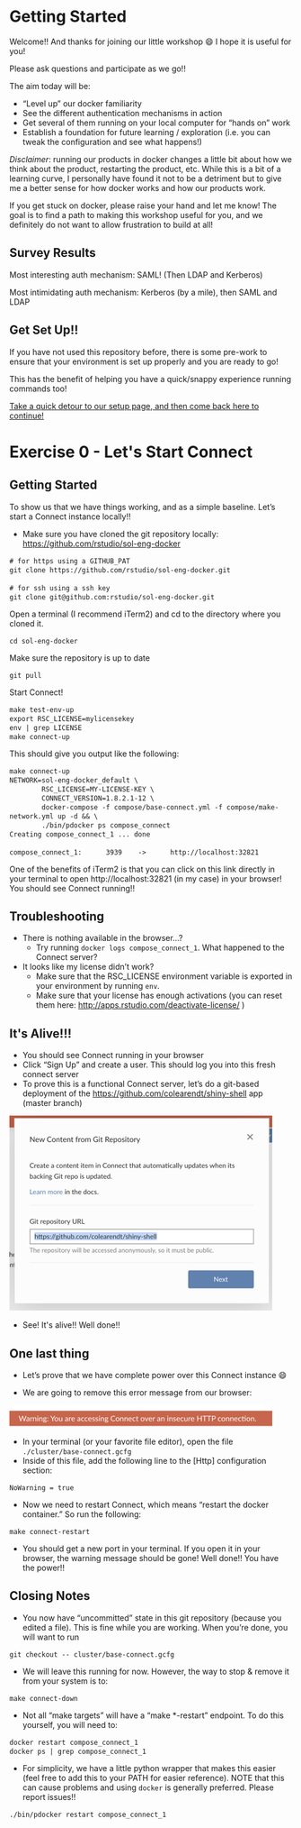 # Getting Started

Welcome!! And thanks for joining our little workshop :smile: I hope it is
useful for you!

Please ask questions and participate as we go!!

The aim today will be:
- “Level up” our docker familiarity
- See the different authentication mechanisms in action
- Get several of them running on your local computer for “hands on” work
- Establish a foundation for future learning / exploration (i.e. you can tweak
  the configuration and see what happens!)

_Disclaimer_: running our products in docker changes a little bit about how we
think about the product, restarting the product, etc. While this is a bit of a
learning curve, I personally have found it not to be a detriment but to give me
a better sense for how docker works and how our products work.

If you get stuck on docker, please raise your hand and let me know! The goal is
to find a path to making this workshop useful for you, and we definitely do not
want to allow frustration to build at all!

## Survey Results

Most interesting auth mechanism: SAML! (Then LDAP and Kerberos)

Most intimidating auth mechanism: Kerberos (by a mile), then SAML and LDAP

## Get Set Up!!

If you have not used this repository before, there is some pre-work to
ensure that your environment is set up properly and you are ready to go!

This has the benefit of helping you have a quick/snappy experience running
commands too!

[Take a quick detour to our setup page, and then come back here to
continue!](../README.md#getting-started)

# Exercise 0 - Let's Start Connect

## Getting Started

To show us that we have things working, and as a simple baseline. Let’s start a
Connect instance locally!!

- Make sure you have cloned the git repository locally:
  https://github.com/rstudio/sol-eng-docker

```
# for https using a GITHUB_PAT
git clone https://github.com/rstudio/sol-eng-docker.git

# for ssh using a ssh key
git clone git@github.com:rstudio/sol-eng-docker.git
```

Open a terminal (I recommend iTerm2) and cd to the directory where you cloned
it. 

```
cd sol-eng-docker
```

Make sure the repository is up to date

```
git pull
```

Start Connect!

```
make test-env-up
export RSC_LICENSE=mylicensekey
env | grep LICENSE
make connect-up
```

This should give you output like the following:
```
make connect-up
NETWORK=sol-eng-docker_default \
        RSC_LICENSE=MY-LICENSE-KEY \
        CONNECT_VERSION=1.8.2.1-12 \
        docker-compose -f compose/base-connect.yml -f compose/make-network.yml up -d && \
        ./bin/pdocker ps compose_connect
Creating compose_connect_1 ... done

compose_connect_1:      3939    ->      http://localhost:32821
```

One of the benefits of iTerm2 is that you can click on this link directly in
your terminal to open http://localhost:32821 (in my case) in your browser! You
should see Connect running!!

## Troubleshooting
- There is nothing available in the browser…?
    - Try running `docker logs compose_connect_1`. What happened to the Connect
      server?
- It looks like my license didn’t work?
    - Make sure that the RSC_LICENSE environment variable is exported in your
      environment by running `env`.
    - Make sure that your license has enough activations (you can reset them
      here: http://apps.rstudio.com/deactivate-license/ )

## It's Alive!!!

- You should see Connect running in your browser
- Click “Sign Up” and create a user. This should log you into this fresh
  connect server
- To prove this is a functional Connect server, let’s do a git-based deployment
  of the https://github.com/colearendt/shiny-shell app (master branch)

<img src='img/get_started_git_deploy.png' />

- See! It's alive!! Well done!!

## One last thing

- Let’s prove that we have complete power over this Connect instance :smile:

- We are going to remove this error message from our browser:

<img src='img/get_started_http_warning.png' />

- In your terminal (or your favorite file editor), open the file
  `./cluster/base-connect.gcfg`
- Inside of this file, add the following line to the [Http] configuration
  section:

```
NoWarning = true
```

- Now we need to restart Connect, which means “restart the docker container.”
  So run the following:

```
make connect-restart
```
- You should get a new port in your terminal. If you open it in your browser,
  the warning message should be gone! Well done!! You have the power!!

## Closing Notes

- You now have “uncommitted” state in this git repository (because you edited a
  file). This is fine while you are working. When you’re done, you will want to
  run

```
git checkout -- cluster/base-connect.gcfg
```

- We will leave this running for now. However, the way to stop & remove it from
  your system is to:

```
make connect-down
```

- Not all “make targets” will have a “make \*-restart” endpoint. To do this
  yourself, you will need to:

```
docker restart compose_connect_1
docker ps | grep compose_connect_1
```

- For simplicity, we have a little python wrapper that makes this easier (feel
  free to add this to your PATH for easier reference). NOTE that this can cause
  problems and using `docker` is generally preferred. Please report issues!!

```
./bin/pdocker restart compose_connect_1
```


